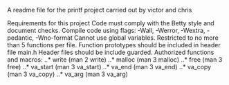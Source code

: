 A readme file for the printf project carried out by victor and chris

Requirements for this project
Code must comply with the Betty style and document checks.
Compile code using flags: -Wall, -Werror, -Wextra, -pedantic, -Wno-format
Cannot use global variables.
Restricted to no more than 5 functions per file.
Function prototypes should be included in header file main.h
Header files should be include guarded.
Authorized functions and macros: ..* write (man 2 write) ..* malloc (man 3 malloc) ..* free (man 3 free) ..* va_start (man 3 va_start) ..* va_end (man 3 va_end) ..* va_copy (man 3 va_copy) ..* va_arg (man 3 va_arg)
